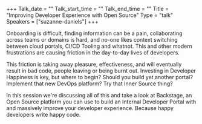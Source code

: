 +++
Talk_date = ""
Talk_start_time = ""
Talk_end_time = ""
Title = "Improving Developer Experience with Open Source"
Type = "talk"
Speakers = ["suzanne-daniels"]
+++

Onboarding is difficult, finding information can be a pain, collaborating across teams or domains is hard, and no-one likes context switching between cloud portals, CI/CD Tooling and whatnot. This and other modern frustrations are causing friction in the day-to-day lives of developers.

This friction is taking away pleasure, effectiveness, and will eventually result in bad code, people leaving or being burnt out. Investing in Developer Happiness is key, but where to begin? Should you build yet another portal? Implement that new DevOps platform? Try that Inner Source thing?

In this session we're discussing all of this and take a look at Backstage, an Open Source platform you can use to build an Internal Developer Portal with and massively improve your developer experience. Because happy developers write happy code.

